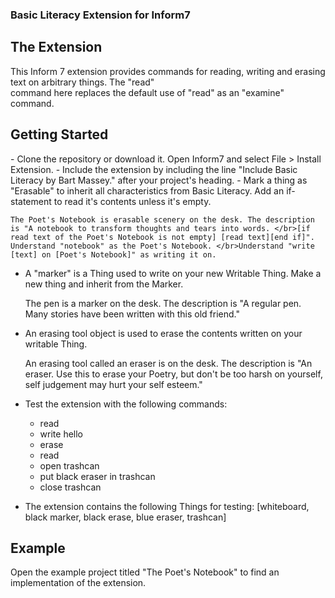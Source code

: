 <h3> Basic Literacy Extension for Inform7</h3>

<h2> The Extension </h2>

This Inform 7 extension provides commands for reading, writing and erasing text on arbitrary things. The "read" </br>
command here replaces the default use of "read" as an "examine" command.

<h2> Getting Started </h2>
- Clone the repository or download it. Open Inform7 and select File > Install Extension. 
- Include the extension by including the line "Include Basic Literacy by Bart Massey." after your project's heading.
- Mark a thing as "Erasable" to inherit all characteristics from Basic Literacy. Add an if-statement to read it's contents unless it's empty.
	
	The Poet's Notebook is erasable scenery on the desk. The description is "A notebook to transform thoughts and tears into words. </br>[if read text of the Poet's Notebook is not empty] [read text][end if]". Understand "notebook" as the Poet's Notebook. </br>Understand "write [text] on [Poet's Notebook]" as writing it on.

- A "marker" is a Thing used to write on your new Writable Thing. Make a new thing and inherit from the Marker.

	The pen is a marker on the desk. The description is "A regular pen. Many stories have been written with this old friend."

- An erasing tool object is used to erase the contents written on your writable Thing.
	
	An erasing tool called an eraser is on the desk. The description is "An eraser. Use this to erase your Poetry, but don't be too harsh on yourself, self judgement may hurt your self esteem."

- Test the extension with the following commands:

	- read 
	- write hello 
	- erase 
	- read  
	- open trashcan 
	- put black eraser in trashcan 
	- close trashcan

- The extension contains the following Things for testing: [whiteboard, black marker, black erase, blue eraser, trashcan]

<h2> Example </h2>

Open the example project titled "The Poet's Notebook" to find an implementation of the extension.
